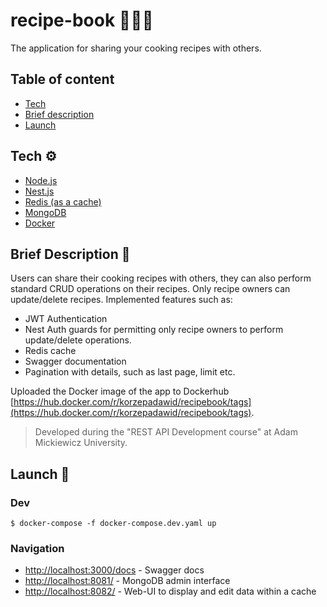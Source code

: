 # recipe-book 🍕🍟🍔

The application for sharing your cooking recipes with others.

## Table of content
- [Tech](#tech-)
- [Brief description](#brief-description-)
- [Launch](#launch-)

## Tech ⚙
- [Node.js](https://nodejs.org/en/)
- [Nest.js](https://nestjs.com/)
- [Redis (as a cache)](https://redis.io/)
- [MongoDB](https://www.mongodb.com/cloud/atlas/lp/try4?utm_source=google&utm_campaign=search_gs_pl_evergreen_atlas_core_prosp-brand_gic-null_emea-pl_ps-all_desktop_eng_lead&utm_term=mongodb&utm_medium=cpc_paid_search&utm_ad=e&utm_ad_campaign_id=12212624548&adgroup=115749720623&gclid=Cj0KCQiAtbqdBhDvARIsAGYnXBONxtdQy2F5ViOb7NYp8jgjHZdykkYs6-wuUZBBmOpMoXS8IAxBJMgaAn9ZEALw_wcB)
- [Docker](https://www.docker.com/)


## Brief Description 📝

Users can share their cooking recipes with others, they can also perform standard CRUD operations on their recipes. Only recipe owners can update/delete recipes.
Implemented features such as:
- JWT Authentication
- Nest Auth guards for permitting only recipe owners to perform update/delete operations.
- Redis cache
- Swagger documentation
- Pagination with details, such as last page, limit etc.

Uploaded the Docker image of the app to Dockerhub [https://hub.docker.com/r/korzepadawid/recipebook/tags](https://hub.docker.com/r/korzepadawid/recipebook/tags).

> Developed during the "REST API Development course" at Adam Mickiewicz University.

## Launch 🐳

### Dev

```
$ docker-compose -f docker-compose.dev.yaml up
```
### Navigation

- [http://localhost:3000/docs](http://localhost:3000/docs#/) - Swagger docs
- [http://localhost:8081/](http://localhost:8081/) - MongoDB admin interface 
- [http://localhost:8082/](http://localhost:8082/) - Web-UI to display and edit data within a cache
